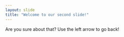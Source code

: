 ```yaml
---
layout: slide
title: "Welcome to our second slide!"
---
```

Are you sure about that?
Use the left arrow to go back!
